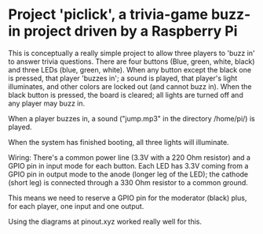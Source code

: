 # Project 'piclick', a trivia-game buzz-in project driven by a Raspberry Pi

This is conceptually a really simple project to allow three players to 'buzz in' to answer trivia questions. There are four buttons (Blue, green, white, black) and three LEDs (blue, green, white). When any button except the black one is pressed, that player 'buzzes in'; a sound is played, that player's light illuminates, and other colors are locked out (and cannot buzz in). When the black button is pressed, the board is cleared; all lights are turned off and any player may buzz in.

When a player buzzes in, a sound ("jump.mp3" in the directory /home/pi/) is played.

When the system has finished booting, all three lights will illuminate.

Wiring:
There's a common power line (3.3V with a 220 Ohm resistor) and a GPIO pin in input mode for each button.
Each LED has 3.3V coming from a GPIO pin in output mode to the anode (longer leg of the LED); the cathode (short leg) is connected through a 330 Ohm resistor to a common ground.

This means we need to reserve a GPIO pin for the moderator (black) plus, for each player, one input and one output.

Using the diagrams at pinout.xyz worked really well for this.
